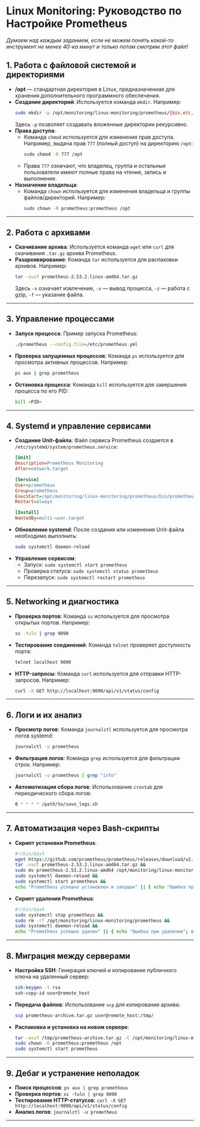# Linux Monitoring: Руководство по Настройке Prometheus

_Думаем над каждым заданием, если не можем понять какой-то инструмент не менее 40-ка минут и только потом смотрим этот файл!_

## 1. **Работа с файловой системой и директориями**
- **/opt** — стандартная директория в Linux, предназначенная для хранения дополнительного программного обеспечения.
- **Создание директорий**: Используется команда `mkdir`. Например:
  ```bash
  sudo mkdir -p /opt/monitoring/linux-monitoring/prometheus/{bin,etc,data,consoles,console_libraries}
  ```
  Здесь `-p` позволяет создавать вложенные директории рекурсивно.
- **Права доступа**: 
  - Команда `chmod` используется для изменения прав доступа. Например, выдача прав `777` (полный доступ) на директорию `/opt`:
    ```bash
    sudo chmod -R 777 /opt
    ```
  - Права `777` означают, что владелец, группа и остальные пользователи имеют полные права на чтение, запись и выполнение.
- **Назначение владельца**: 
  - Команда `chown` используется для изменения владельца и группы файлов/директорий. Например:
    ```bash
    sudo chown -R prometheus:prometheus /opt
    ```

---

## 2. **Работа с архивами**
- **Скачивание архива**: Используется команда `wget` или `curl` для скачивания `.tar.gz` архива Prometheus.
- **Разархивирование**: Команда `tar` используется для распаковки архивов. Например:
  ```bash
  tar -xvzf prometheus-2.53.2.linux-amd64.tar.gz
  ```
  Здесь `-x` означает извлечение, `-v` — вывод процесса, `-z` — работа с gzip, `-f` — указание файла.

---

## 3. **Управление процессами**
- **Запуск процесса**: Пример запуска Prometheus:
  ```bash
  ./prometheus --config.file=/etc/prometheus.yml
  ```
- **Проверка запущенных процессов**: Команда `ps` используется для просмотра активных процессов. Например:
  ```bash
  ps aux | grep prometheus
  ```
- **Остановка процесса**: Команда `kill` используется для завершения процесса по его PID:
  ```bash
  kill <PID>
  ```

---

## 4. **Systemd и управление сервисами**
- **Создание Unit-файла**: Файл сервиса Prometheus создается в `/etc/systemd/system/prometheus.service`:
  ```ini
  [Unit]
  Description=Prometheus Monitoring
  After=network.target

  [Service]
  User=prometheus
  Group=prometheus
  ExecStart=/opt/monitoring/linux-monitoring/prometheus/bin/prometheus --config.file=/opt/monitoring/linux-monitoring/prometheus/etc/prometheus.yml
  Restart=always

  [Install]
  WantedBy=multi-user.target
  ```
- **Обновление systemd**: После создания или изменения Unit-файла необходимо выполнить:
  ```bash
  sudo systemctl daemon-reload
  ```
- **Управление сервисом**:
  - Запуск: `sudo systemctl start prometheus`
  - Проверка статуса: `sudo systemctl status prometheus`
  - Перезапуск: `sudo systemctl restart prometheus`

---

## 5. **Networking и диагностика**
- **Проверка портов**: Команда `ss` используется для просмотра открытых портов. Например:
  ```bash
  ss -tuln | grep 9090
  ```
- **Тестирование соединений**: Команда `telnet` проверяет доступность порта:
  ```bash
  telnet localhost 9090
  ```
- **HTTP-запросы**: Команда `curl` используется для отправки HTTP-запросов. Например:
  ```bash
  curl -X GET http://localhost:9090/api/v1/status/config
  ```

---

## 6. **Логи и их анализ**
- **Просмотр логов**: Команда `journalctl` используется для просмотра логов systemd:
  ```bash
  journalctl -u prometheus
  ```
- **Фильтрация логов**: Команда `grep` используется для фильтрации строк. Например:
  ```bash
  journalctl -u prometheus | grep "info"
  ```
- **Автоматизация сбора логов**: Использование `crontab` для периодического сбора логов:
  ```bash
  0 * * * * /path/to/save_logs.sh
  ```

---

## 7. **Автоматизация через Bash-скрипты**
- **Скрипт установки Prometheus**:
  ```bash
  #!/bin/bash
  wget https://github.com/prometheus/prometheus/releases/download/v2.53.2/prometheus-2.53.2.linux-amd64.tar.gz &&
  tar -xvzf prometheus-2.53.2.linux-amd64.tar.gz &&
  sudo mv prometheus-2.53.2.linux-amd64 /opt/monitoring/linux-monitoring/prometheus &&
  sudo systemctl daemon-reload &&
  sudo systemctl start prometheus &&
  echo "Prometheus успешно установлен и запущен" || { echo "Ошибка при установке"; exit 1; }
  ```
- **Скрипт удаления Prometheus**:
  ```bash
  #!/bin/bash
  sudo systemctl stop prometheus &&
  sudo rm -rf /opt/monitoring/linux-monitoring/prometheus &&
  sudo systemctl daemon-reload &&
  echo "Prometheus успешно удален" || { echo "Ошибка при удалении"; exit 1; }
  ```

---

## 8. **Миграция между серверами**
- **Настройка SSH**: Генерация ключей и копирование публичного ключа на удаленный сервер:
  ```bash
  ssh-keygen -t rsa
  ssh-copy-id user@remote_host
  ```
- **Передача файлов**: Использование `scp` для копирования архива:
  ```bash
  scp prometheus-archive.tar.gz user@remote_host:/tmp/
  ```
- **Распаковка и установка на новом сервере**:
  ```bash
  tar -xvzf /tmp/prometheus-archive.tar.gz -C /opt/monitoring/linux-monitoring/
  sudo chown -R prometheus:prometheus /opt
  sudo systemctl start prometheus
  ```

---

## 9. **Дебаг и устранение неполадок**
- **Поиск процессов**: `ps aux | grep prometheus`
- **Проверка портов**: `ss -tuln | grep 9090`
- **Тестирование HTTP-статусов**: `curl -X GET http://localhost:9090/api/v1/status/config`
- **Анализ логов**: `journalctl -u prometheus`

---
